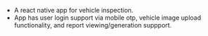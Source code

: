 - A react native app for vehicle inspection.
- App has user login support via mobile otp, vehicle image upload functionality, and report viewing/generation suppport.
